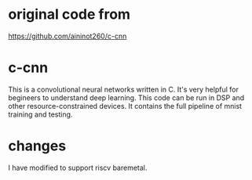 # original code from

https://github.com/aininot260/c-cnn

# c-cnn
 This is a convolutional neural networks written in C. It's very helpful for begineers to understand deep learning. This code can be run in DSP and other resource-constrained devices. It contains the full pipeline of mnist training and testing.
 
 # changes
 
 I have modified to support riscv baremetal.
